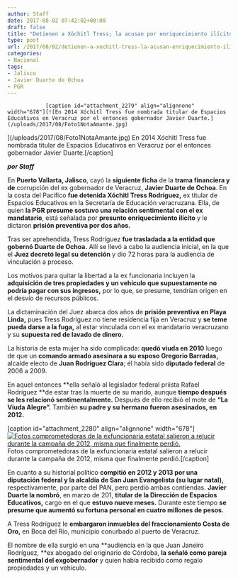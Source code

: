 ```yaml
---
author: Staff
date: 2017-08-02 07:42:02+00:00
draft: false
title: "Detienen a Xóchitl Tress; la acusan por enriquecimiento ilícito"
type: post
url: /2017/08/02/detienen-a-xochitl-tress-la-acusan-enriquecimiento-ilicito/
categories:
- Nacional
tags:
- Jalisco
- Javier Duarte de Ochoa
- PGR
---
```



				[caption id="attachment_2279" align="alignnone" width="678"][![En 2014 Xóchitl Tress fue nombrada titular de Espacios Educativos en Veracruz por el entonces gobernador Javier Duarte.](/uploads/2017/08/Foto1NotaAmante.jpg)
](/uploads/2017/08/Foto1NotaAmante.jpg) En 2014 Xóchitl Tress fue nombrada titular de Espacios Educativos en Veracruz por el entonces gobernador Javier Duarte.[/caption]

_**por Staff**_

En **Puerto Vallarta, Jalisco**, cayó la **siguiente ficha** de la **trama financiera y de** corrupción del ex gobernador de Veracruz, **Javier Duarte de Ochoa**. En la costa del Pacífico **fue detenida Xóchitl Tress Rodríguez,** ex titular de Espacios Educativos en la Secretaría de Educación veracruzana. Ella, de quien **la PGR presume sostuvo una relación sentimental con el ex mandatario**, está señalada por **presunto enriquecimiento ilícito** y le dictaron **prisión preventiva por dos años.**

Tras ser aprehendida, Tress Rodríguez **fue trasladada a la entidad que gobernó Duarte de Ochoa.** Allí se llevó a cabo la audiencia inicial, en la que el **Juez decretó legal su detención** y dio 72 horas para la audiencia de vinculación a proceso.

Los motivos para quitar la libertad a la ex funcionaria incluyen la **adquisición de tres propiedades y un vehículo que supuestamente no podría pagar con sus ingresos,** por lo que, se presume, tendrían origen en el desvío de recursos públicos.

La dictaminación del Juez abarca dos años de **prisión preventiva en Playa Linda,** pues Tress Rodríguez no tiene residencia fija en Veracruz y **se teme pueda darse a la fuga,** al estar vinculada con el ex mandatario veracruzano y su **supuesta red de lavado de dinero.**

La historia de esta mujer ha sido complicada: **quedó viuda en 2010** luego de que un **comando armado asesinara a su esposo Gregorio Barradas,** alcalde electo de **Juan Rodríguez Clara**; él había sido **diputado federal** de 2006 a 2009.

En aquel entonces **ella señaló al legislador federal priista Rafael Rodríguez **de estar tras la muerte de su marido, aunque **tiempo después se les relacionó sentimentalmente.** Después de ello recibió el mote de **“La Viuda Alegre”.** También **su padre y su hermano fueron asesinados, en 2012.**

[caption id="attachment_2280" align="alignnone" width="678"][![Fotos comprometedoras de la exfuncionaria estatal salieron a relucir durante la campaña de 2012, misma que finalmente perdió.](/uploads/2017/08/Foto2NotaAmante.jpg)
](/uploads/2017/08/Foto2NotaAmante.jpg) Fotos comprometedoras de la exfuncionaria estatal salieron a relucir durante la campaña de 2012, misma que finalmente perdió.[/caption]

En cuanto a su historial político **compitió en 2012 y 2013 por una diputación federal y la alcaldía de San Juan Evangelista (su lugar natal),** respectivamente, por parte del PAN, pero perdió ambas contiendas. **Javier Duarte la nombró**, en marzo de 201, **titular de la Dirección de Espacios Educativos,** cargo en el que **estuvo nueve meses.** Durante este tiempo **se presume que aumentó su fortuna personal en cuatro millones de pesos.**

A Tress Rodríguez le **embargaron inmuebles del fraccionamiento Costa de Oro,** en Boca del Río, municipio conurbado al puerto de Veracruz.

El nombre de ella surgió en una **audiencia en la que Juan Janeiro Rodríguez, **ex abogado del originario de Córdoba, **la señaló como pareja sentimental del exgobernador** y quien había recibido como regalo propiedades y un vehículo.		
